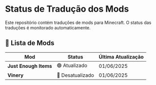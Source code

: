 # Status de Tradução dos Mods

Este repositório contém traduções de mods para Minecraft. O status das traduções é monitorado automaticamente.

## 📜 Lista de Mods

| Mod              | Status        | Última Atualização |
|------------------|---------------|--------------------|
| **Just Enough Items** | 🟢 Atualizado | 01/06/2025 |
| **Vinery** | 🔴 Desatualizado | 01/06/2025 |